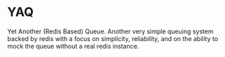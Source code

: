 # YAQ

Yet Another (Redis Based) Queue. Another very simple queuing system backed by redis with a focus on simplicity, reliability, and on the ability to mock the queue without a real redis instance.
